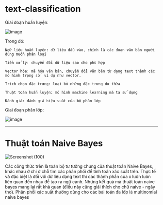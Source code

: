 # text-classification


Giai đoạn huấn luyện:

 ![image](https://user-images.githubusercontent.com/72193415/170854642-ac2569ba-004e-4100-ab26-a50d72101914.png)

Trong đó:

	Ngữ liệu huấn luyện: dữ liệu đầu vào, chính là các đoạn văn bản người dùng muốn phân loại
  
	Tiền xử lý: chuyển đổi dữ liệu sao cho phù hợp 
  
	Vector hóa: mã hóa văn bản, chuyển đổi văn bản từ dạng text thành các mô hình trọng số  ví dụ như vector.
  
	Trích chọn đặc trưng: loại bỏ những đặc trưng dư thừa
  
	Thuật toán huấn luyện: mô hình machine learning mà ta sử dụng
  
	Đánh giá: đánh giá hiệu suất của bộ phân lớp
  
  
  Giai đoạn phân lớp:
  
  ![image](https://user-images.githubusercontent.com/72193415/170854793-622e246e-e400-499d-811f-8d72fa09badc.png)

--------------------------------------------------------------------------------------------------------
# Thuật toán Naive Bayes

![Screenshot (100)](https://user-images.githubusercontent.com/72193415/170854995-b39efb7e-0a54-4a50-bac1-03de2bfdd266.png)

  Các công thức trên là toàn bộ tư tưởng chung của thuật toán Naive Bayes, khác nhau ở chỉ ở chỗ tìm các phân phối để tính toán xác suất trên. Thực tế và đặc biệt là đối với dữ liệu dạng text thì các thành phần của x luôn luôn liên quan đến nhau để tạo ra ngữ cảnh. Nhưng kết quả mà thuật toán naive bayes mang lại rất khả quan (điều này cũng giải thích cho chữ naive - ngây thơ).
  Phân phối xác suất thường dùng cho các bài toán đa lớp là multinomial naive bayes

